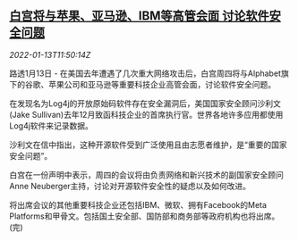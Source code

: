 <!--1642075263000-->
[白宫将与苹果、亚马逊、IBM等高管会面 讨论软件安全问题](https://cn.reuters.com/article/us-wh-tech-giants-app-security-0113-idCNKBS2JN11B)
------

<div><i>2022-01-13T11:50:14Z</i></div><p>路透1月13日 - 在美国去年遭遇了几次重大网络攻击后，白宫周四将与Alphabet旗下的谷歌、苹果公司和亚马逊等重要科技企业高管会面，讨论软件安全问题。</p><p>在发现名为Log4j的开放原始码软件存在安全漏洞后，美国国家安全顾问沙利文(Jake Sullivan)去年12月致函科技企业的首席执行官。世界各地许多应用都使用Log4j软件来记录数据。</p><p>沙利文在信中指出，这种开源软件受到广泛使用且由志愿者维护，是“重要的国家安全问题”。</p><p>白宫在一份声明中表示，周四的会议将由负责网络和新兴技术的副国家安全顾问Anne Neuberger主持，讨论对开源软件安全性的疑虑以及如何改进。</p><p>将出席会议的其他重要科技企业还包括IBM、微软、拥有Facebook的Meta Platforms和甲骨文。包括国土安全部、国防部和商务部等政府机构也将出席。 (完)</p>
